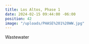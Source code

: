 ```yaml
---
title: Los Altos, Phase 1
date: 2024-02-15 09:44:00 -06:00
position: 42
image: "/uploads/PHASE%201%20WW.jpg"
---
```


Wastewater